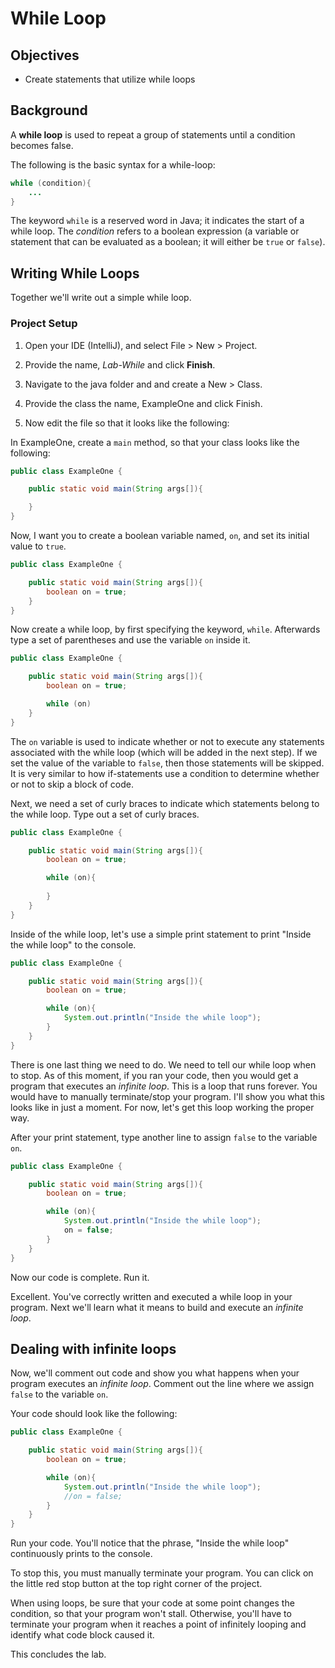 # While Loop

## Objectives

* Create statements that utilize while loops 

## Background

A **while loop** is used to repeat a group of statements until a condition becomes false.

The following is the basic syntax for a while-loop:

```java
while (condition){
    ...
}
```

The keyword `while` is a reserved word in Java; it indicates the start of a while loop. The _condition_ refers to a boolean expression (a variable or statement that can be evaluated as a boolean; it will either be `true` or `false`).

## Writing While Loops

Together we'll write out a simple while loop. 

### Project Setup

1. Open your IDE (IntelliJ), and select File > New > Project.
2. Provide the name, _Lab-While_ and click **Finish**.
    
3. Navigate to the java folder and and create a New > Class.
4. Provide the class the name, ExampleOne and click Finish. 
5. Now edit the file so that it looks like the following:

In ExampleOne, create a `main` method, so that your class looks like the following:

```java
public class ExampleOne {

	public static void main(String args[]){

    }
}
```

Now, I want you to create a boolean variable named, `on`, and set its initial value to `true`.

```java
public class ExampleOne {

    public static void main(String args[]){
        boolean on = true;
    }
}
```

Now create a while loop, by first specifying the keyword, `while`. Afterwards type a set of parentheses and use the variable `on` inside it.

```java
public class ExampleOne {

    public static void main(String args[]){
    	boolean on = true;

        while (on)
	}
}
```

The `on` variable is used to indicate whether or not to execute any statements associated with the while loop (which will be added in the next step). If we set the value of the variable to `false`, then those statements will be skipped. It is very similar to how if-statements use a condition to determine whether or not to skip a block of code. 

Next, we need a set of curly braces to indicate which statements belong to the while loop. Type out a set of curly braces.

```java
public class ExampleOne {

    public static void main(String args[]){
    	boolean on = true;

    	while (on){
    		
    	}
	}
}
```

Inside of the while loop, let's use a simple print statement to print "Inside the while loop" to the console.

```java
public class ExampleOne {

    public static void main(String args[]){
        boolean on = true;

        while (on){
            System.out.println("Inside the while loop");
        }
    }
}
```

There is one last thing we need to do. We need to tell our while loop when to stop. As of this moment, if you ran your code, then you would get a program that executes an _infinite loop_. This is a loop that runs forever. You would have to manually terminate/stop your program. I'll show you what this looks like in just a moment. For now, let's get this loop working the proper way.

After your print statement, type another line to assign `false` to the variable `on`.

```java
public class ExampleOne {

    public static void main(String args[]){
    	boolean on = true;

    	while (on){
    		System.out.println("Inside the while loop");
    		on = false;
    	}
	}
}
```

Now our code is complete. Run it.


Excellent. You've correctly written and executed a while loop in your program. Next we'll learn what it means to build and execute an _infinite loop_. 

## Dealing with infinite loops

Now, we'll comment out code and show you what happens when your program executes an _infinite loop_. Comment out the line where we assign `false` to the variable `on`.

Your code should look like the following:

```java
public class ExampleOne {

    public static void main(String args[]){
        boolean on = true;

        while (on){
            System.out.println("Inside the while loop");
            //on = false;
        }
    }
}
```

Run your code. You'll notice that the phrase, "Inside the while loop" continuously prints to the console.

To stop this, you must manually terminate your program. You can click on the little red stop button at the top right corner of the project. 

When using loops, be sure that your code at some point changes the condition, so that your program won't stall. Otherwise, you'll have to terminate your program when it reaches a point of infinitely looping and identify what code block caused it.

This concludes the lab.